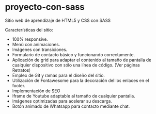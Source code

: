 # proyecto-con-sass
Sitio web de aprendizaje de HTML5 y CSS con SASS

Características del sitio:

* 100% responsive.
* Menú con animaciones.
* Imágenes con transiciones.
* Formulario de contacto básico y funcionando correctamente.
* Aplicación de grid para adaptar el contenido al tamaño de pantalla de cualquier dispositivo con sólo una línea de código. (Ver páginas Retratos)
* Empleo de Git y ramas para el diseño del sitio. 
* Utilización de Fontawesome para la decoración del los enlaces en el footer.
* Implementación de SEO
* Iframe de Youtube adaptable al tamaño de cualquier pantalla.
* Imágenes optimizadas para acelerar su descarga.
* Botón animado de Whatsapp para contacto mediante chat.

